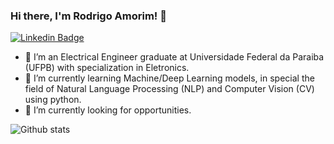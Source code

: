 ### Hi there, I'm Rodrigo Amorim! 👋

[![Linkedin Badge](https://img.shields.io/badge/-View&nbsp;profile&nbsp;on&nbsp;LinkedIn-blue?style=flat-square&logo=Linkedin&logoColor=white&link=https://https://www.linkedin.com/in/rodrigo-amorim-6a079110a/)](https://www.linkedin.com/in/rodrigo-amorim-6a079110a/)


- 👯 I’m an Electrical Engineer graduate at Universidade Federal da Paraiba (UFPB) with specialization in Eletronics.
- 🌱 I’m currently learning Machine/Deep Learning models, in special the field of  Natural Language Processing (NLP) and Computer Vision (CV) using python. 
- 🔭 I’m currently looking for opportunities.

![Github stats](https://github-readme-stats.vercel.app/api?username=rodrigoamorimml)

